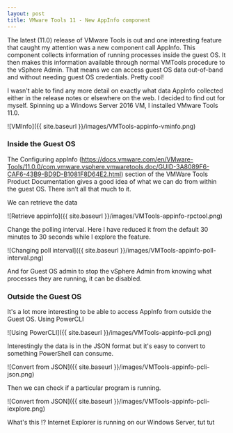 ```yaml
---
layout: post
title: VMware Tools 11 - New AppInfo component
---
```


The latest (11.0) release of VMware Tools is out and one interesting feature that caught my attention was a new component call AppInfo. This component collects information of running processes inside the guest OS. It then makes this information available through normal VMTools procedure to the vSphere Admin. That means we can access guest OS data out-of-band and without needing guest OS credentials. Pretty cool!

I wasn't able to find any more detail on exactly what data AppInfo collected either in the release notes or elsewhere on the web.
I decided to find out for myself. Spinning up a Windows Server 2016 VM, I installed VMware Tools 11.0.

![VMInfo]({{ site.baseurl }}/images/VMTools-appinfo-vminfo.png)


### Inside the Guest OS
The Configuring appInfo (https://docs.vmware.com/en/VMware-Tools/11.0.0/com.vmware.vsphere.vmwaretools.doc/GUID-3A8089F6-CAF6-43B9-BD9D-B1081F8D64E2.html)  section of the VMWare Tools Product Documentation gives a good idea of what we can do from within the guest OS. There isn’t all that much to it.

We can retrieve the data

![Retrieve appinfo]({{ site.baseurl }}/images/VMTools-appinfo-rpctool.png)

Change the polling interval. Here I have reduced it from the default 30 minutes to 30 seconds while I explore the feature.

![Changing poll interval]({{ site.baseurl }}/images/VMTools-appinfo-poll-interval.png)

And for Guest OS admin to stop the vSphere Admin from knowing what processes they are running, it can be disabled.

### Outside the Guest OS
It's a lot more interesting to be able to access AppInfo from outside the Guest OS.
Using PowerCLI 

![Using PowerCLI]({{ site.baseurl }}/images/VMTools-appinfo-pcli.png)

Interestingly the data is in the JSON format but it's easy to convert to something PowerShell can consume.

![Convert from JSON]({{ site.baseurl }}/images/VMTools-appinfo-pcli-json.png)

Then we can check if a particular program is running.

![Convert from JSON]({{ site.baseurl }}/images/VMTools-appinfo-pcli-iexplore.png)

What's this !? Internet Explorer is running on our Windows Server, tut tut